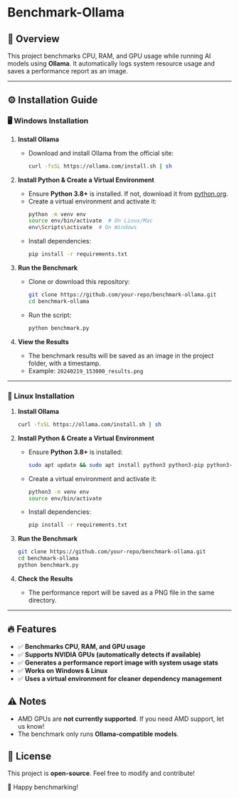 # Benchmark-Ollama

## 📌 Overview
This project benchmarks CPU, RAM, and GPU usage while running AI models using **Ollama**. It automatically logs system resource usage and saves a performance report as an image.

---

## ⚙️ Installation Guide

### **🖥️ Windows Installation**
1. **Install Ollama**
   - Download and install Ollama from the official site:
     ```sh
     curl -fsSL https://ollama.com/install.sh | sh
     ```

2. **Install Python & Create a Virtual Environment**
   - Ensure **Python 3.8+** is installed. If not, download it from [python.org](https://www.python.org/downloads/).
   - Create a virtual environment and activate it:
     ```sh
     python -m venv env
     source env/bin/activate  # On Linux/Mac
     env\Scripts\activate  # On Windows
     ```
   - Install dependencies:
     ```sh
     pip install -r requirements.txt
     ```

3. **Run the Benchmark**
   - Clone or download this repository:
     ```sh
     git clone https://github.com/your-repo/benchmark-ollama.git
     cd benchmark-ollama
     ```
   - Run the script:
     ```sh
     python benchmark.py
     ```

4. **View the Results**
   - The benchmark results will be saved as an image in the project folder, with a timestamp.
   - Example: `20240219_153000_results.png`

---

### **🐧 Linux Installation**

1. **Install Ollama**
   ```sh
   curl -fsSL https://ollama.com/install.sh | sh
   ```

2. **Install Python & Create a Virtual Environment**
   - Ensure **Python 3.8+** is installed:
     ```sh
     sudo apt update && sudo apt install python3 python3-pip python3-venv
     ```
   - Create a virtual environment and activate it:
     ```sh
     python3 -m venv env
     source env/bin/activate
     ```
   - Install dependencies:
     ```sh
     pip install -r requirements.txt
     ```

3. **Run the Benchmark**
   ```sh
   git clone https://github.com/your-repo/benchmark-ollama.git
   cd benchmark-ollama
   python benchmark.py
   ```

4. **Check the Results**
   - The performance report will be saved as a PNG file in the same directory.

---

## 🔥 Features
- ✅ **Benchmarks CPU, RAM, and GPU usage**
- ✅ **Supports NVIDIA GPUs (automatically detects if available)**
- ✅ **Generates a performance report image with system usage stats**
- ✅ **Works on Windows & Linux**
- ✅ **Uses a virtual environment for cleaner dependency management**

## ⚠️ Notes
- AMD GPUs are **not currently supported**. If you need AMD support, let us know!
- The benchmark only runs **Ollama-compatible models**.

## 📜 License
This project is **open-source**. Feel free to modify and contribute!

🚀 Happy benchmarking!

